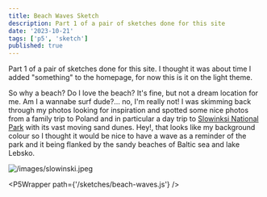 ```yaml
---
title: Beach Waves Sketch
description: Part 1 of a pair of sketches done for this site
date: '2023-10-21'
tags: ['p5', 'sketch']
published: true
---
```


Part 1 of a pair of sketches done for this site. I thought it was about time I added "something" to the homepage, for now this is it on the light theme.

So why a beach? Do I love the beach? It's fine, but not a dream location for me. Am I a wannabe surf dude?... no, I'm really not! I was skimming back through my photos looking for inspiration and spotted some nice photos from a family trip to Poland and in particular a day trip to [Slowinksi National Park](https://en.wikipedia.org/wiki/Slovincian_National_Park) with its vast moving sand dunes. Hey!, that looks like my background colour so I thought it would be nice to have a wave as a reminder of the park and it being flanked by the sandy beaches of Baltic sea and lake Lebsko.

![/images/slowinski.jpeg](/images/slowinski.jpeg)

<script>
	import P5Wrapper from '$lib/components/P5Wrapper.svelte';
</script>

<P5Wrapper path={'/sketches/beach-waves.js'} />
